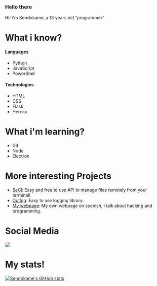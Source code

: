 ### Hello there

Hi! i'm Sendokame, a 13 years old "programmer"<br>

# What i know?
#### Languages
- Python
- JavaScript
- PowerShell

#### Technologies
- HTML
- CSS
- Flask
- Heroku

# What i'm learning?
- Git
- Node
- Electron

# More interesting Projects
- <a href="https://github.com/zsendokame/SeCl">SeCl</a>: Easy and free to use API to manage files remotely from your terminal!.
- <a href="https://github.com/zsendokame/Outlog">Outlog</a>: Easy to use logging library.
- <a href="https://sendokame.netlify.app">My webpage</a>: My own webpage on spanish, i talk about hacking and programming.

# Social Media
<a href="https://discord.gg/aBsCR6pyZj"><img src="https://img.shields.io/badge/Discord-World%20Hacking-blue"/></a>

# My stats!
[![Sendokame's GitHub stats](https://github-readme-stats.vercel.app/api?username=zsendokame)](https://github.com/zsendokame/zsendokame)
